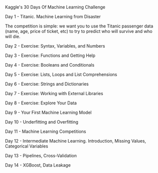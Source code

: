 Kaggle's 30 Days Of Machine Learning Challenge

Day 1 - Titanic. Machine Learning from Disaster

The competition is simple: we want you to use the Titanic passenger data (name, age, price of ticket, etc) to try to predict who will survive and who will die.

Day 2 - Exercise: Syntax, Variables, and Numbers

Day 3 - Exercise: Functions and Getting Help

Day 4 - Exercise: Booleans and Conditionals

Day 5 - Exercise: Lists, Loops and List Comprehensions

Day 6 - Exercise: Strings and Dictionaries

Day 7 - Exercise: Working with External Libraries

Day 8 - Exercise: Explore Your Data

Day 9 - Your First Machine Learning Model

Day 10 - Underfitting and Overfitting

Day 11 - Machine Learning Competitions

Day 12 - Intermediate Machine Learning. Introduction, Missing Values, Categorical Variables

Day 13 - Pipelines, Cross-Validation

Day 14 - XGBoost, Data Leakage
